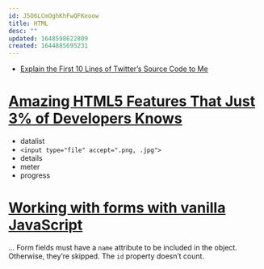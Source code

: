 ```yaml
---
id: J5O6LCmOghKhFwQFKeoow
title: HTML
desc: ""
updated: 1648598622809
created: 1644885695231
---
```


- [Explain the First 10 Lines of Twitter’s Source Code to Me](https://css-tricks.com/explain-the-first-10-lines-of-twitter-source-code/)

# [Amazing HTML5 Features That Just 3% of Developers Knows](https://halimshams.medium.com/amazing-html5-features-that-just-3-of-developers-knows-easy-and-surprising-ac67ff598162)

- datalist
- `<input type="file" accept=".png, .jpg">`
- details
- meter
- progress

# [Working with forms with vanilla JavaScript](https://gomakethings.com/working-with-forms-with-vanilla-javascript/)

... Form fields must have a `name` attribute to be included in the object. Otherwise, they’re skipped. The `id` property doesn’t count.
